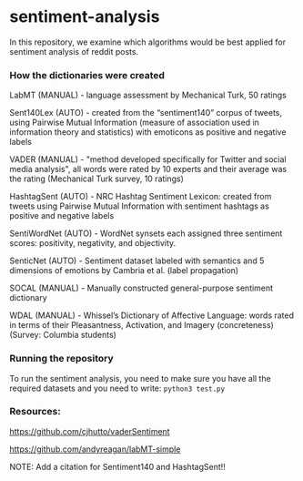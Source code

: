 # sentiment-analysis

In this repository, we examine which algorithms would be best applied for sentiment analysis of reddit posts.

### How the dictionaries were created

LabMT (MANUAL) - language assessment by Mechanical Turk, 50 ratings

Sent140Lex (AUTO) - created from the “sentiment140” corpus of tweets, using Pairwise Mutual Information (measure of association used in information theory and statistics) with emoticons as positive and negative labels

VADER (MANUAL) - "method developed specifically for Twitter and social media analysis", all words were rated by 10 experts and their average was the rating (Mechanical Turk survey, 10 ratings)

HashtagSent (AUTO) - NRC Hashtag Sentiment Lexicon: created from tweets using Pairwise Mutual Information with sentiment hashtags as positive and negative labels

SentiWordNet (AUTO) - WordNet synsets each assigned three sentiment scores: positivity, negativity, and objectivity.

SenticNet (AUTO) - Sentiment dataset labeled with semantics and 5 dimensions of emotions by Cambria et al. (label propagation)

SOCAL (MANUAL) - Manually constructed general-purpose sentiment dictionary

WDAL (MANUAL) - Whissel’s Dictionary of Affective Language: words rated in terms of their Pleasantness, Activation, and Imagery (concreteness) (Survey: Columbia students)

### Running the repository

To run the sentiment analysis, you need to make sure you have all the required datasets and you need to write:
`python3 test.py`

### Resources:

https://github.com/cjhutto/vaderSentiment

https://github.com/andyreagan/labMT-simple

NOTE: Add a citation for Sentiment140 and HashtagSent!!
